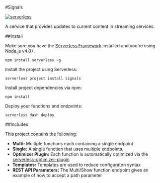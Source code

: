 #Signals

[![serverless](http://public.serverless.com/badges/v3.svg)](http://www.serverless.com)

A service that provides updates to current content in streaming services.

##Install

Make sure you have the [Serverless Framework](http://www.serverless.com) installed and you're using Node.js v4.0+.
```
npm install serverless -g
```

Install the project using Serverless:
```
serverless project install signals
```

Install project dependencies via npm:
```
npm install
```

Deploy your functions and endpoints:
```
serverless dash deploy
```

##Includes

This project contains the following:

* **Multi:** Multiple functions each containing a single endpoint
* **Single:** A single function that uses multiple endpoints.
* **Optimizer Plugin:**  Each function is automatically optimized via the [serverless-optimizer-plugin](https://www.github.com/serverless/serverless-optimizer-plugin)
* **Templates:** Templates are used to reduce configuraton syntax
* **REST API Parameters:** The Multi/Show function endpoint gives an example of how to accept a path parameter
